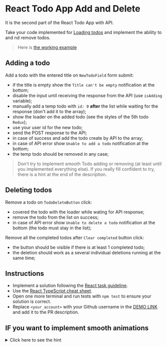 # React Todo App Add and Delete

It is the second part of the React Todo App with API.

Take your code implemented for [Loading todos](https://github.com/mate-academy/react_todo-app-loading-todos)
and implement the ability to and nd remove todos.

> Here is [the working example](https://mate-academy.github.io/react_todo-app-with-api/)

## Adding a todo

Add a todo with the entered title on `NewTodoField` form submit:

- if the title is empty show the `Title can't be empty` notification at the bottom;
- disable the input until receiving the response from the API (use `isAdding` variable);
- manually add a temp todo with `id: 0` **after** the list while waiting for the response (don't add it to the array);
- show the loader on the added todo (see the styles of the 5th todo `Redux`);
- use your user id for the new todo;
- send the POST response to the API;
- in case of success and add the todo create by API to the array;
- in case of API error show `Unable to add a todo` notification at the bottom;
- the temp todo should be removed in any case;

> Don't try to implement smooth Todo adding or removing (at least until you implemented everything else).
> If you really fill confident to try, there is a hint at the end of the description.

## Deleting todos

Remove a todo on `TodoDeleteButton` click:

- covered the todo with the loader while wating for API response;
- remove the todo from the list on success;
- in case of API error show `Unable to delete a todo` notification at the bottom (the todo must stay in the list);

Remove all the completed todos after `Clear completed` button click:

- the button should be visible if there is at least 1 completed todo;
- the deletion should work as a several individual deletions running at the same time;

## Instructions

- Implement a solution following the [React task guideline](https://github.com/mate-academy/react_task-guideline#react-tasks-guideline).
- Use the [React TypeScript cheat sheet](https://mate-academy.github.io/fe-program/js/extra/react-typescript).
- Open one more terminal and run tests with `npm test` to ensure your solution is correct.
- Replace `<your_account>` with your Github username in the [DEMO LINK](https://nosovandriy.github.io/react_todo-app-add-and-delete/) and add it to the PR description.

## IF you want to implement smooth animations

<details>
  <summary>Click here to see the hint</summary>
  
  Use [React Transition Group](https://reactcommunity.org/react-transition-group/transition-group)

  ```tsx
  <section className="todoapp__main" data-cy="TodoList">
    <TransitionGroup>
      {visibleTodos.map(todo => (
        <CSSTransition
          key={todo.id}
          timeout={300}
          classNames="item"
        >
          <TodoItem
            todo={todo}
            isProcessed={processings.includes(todo.id)}
            onDelete={() => deleteTodo(todo.id)}
            onUpdate={updateTodo}
          />
        </CSSTransition>
      ))}

      {creating && (
        <CSSTransition
          key={0}
          timeout={300}
          classNames="temp-item"
        >
          <TodoItem
            todo={{
              id: Math.random(),
              title,
              completed: false,
              userId: user.id,
            }}
            isProcessed
          />
        </CSSTransition>
      )}
    </TransitionGroup>
  </section>
  ```
    
  Here are the styles used in this example
  ```css
  .item-enter {
    max-height: 0;
  }

  .item-enter-active {
    overflow: hidden;
    max-height: 58px;
    transition: max-height 0.3s ease-in-out;
  }

  .item-exit {
    max-height: 58px;
  }

  .item-exit-active {
    overflow: hidden;
    max-height: 0;
    transition: max-height 0.3s ease-in-out;
  }

  .temp-item-enter {
    max-height: 0;
  }

  .temp-item-enter-active {
    overflow: hidden;
    max-height: 58px;
    transition: max-height 0.3s ease-in-out;
  }

  .temp-item-exit {
    max-height: 58px;
  }

  .temp-item-exit-active {
    transform: translateY(-58px);
    max-height: 0;
    opacity: 0;
    transition: 0.3s ease-in-out;
    transition-property: opacity, max-height, transform;
  }

  .has-error .temp-item-exit-active {
    transform: translateY(0);
    overflow: hidden;
  }
  ```
</details>
